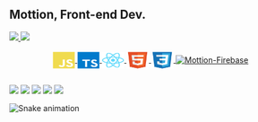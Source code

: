 ## Mottion, Front-end Dev.
<div align="center" style="display: flex">
  <a href="https://github.com/rafaballerini">
  <img height="180em" src="https://github-readme-stats.vercel.app/api?username=Mottion&show_icons=true&theme=midnight-purple&include_all_commits=true&count_private=true"/>
  <img height="180em" src="https://github-readme-stats.vercel.app/api/top-langs/?username=Mottion&layout=compact&langs_count=7&theme=midnight-purple"/>
</div>
<div style="display: inline_block" align="center"><br>
  <img align="center" alt="Mottion-Js" height="30" width="40" src="https://raw.githubusercontent.com/devicons/devicon/master/icons/javascript/javascript-plain.svg">
  <img align="center" alt="Mottion-Ts" height="30" width="40" src="https://raw.githubusercontent.com/devicons/devicon/master/icons/typescript/typescript-plain.svg">
  <img align="center" alt="Mottion-React" height="30" width="40" src="https://raw.githubusercontent.com/devicons/devicon/master/icons/react/react-original.svg">
  <img align="center" alt="Mottion-HTML" height="30" width="40" src="https://raw.githubusercontent.com/devicons/devicon/master/icons/html5/html5-original.svg">
  <img align="center" alt="Mottion-CSS" height="30" width="40" src="https://raw.githubusercontent.com/devicons/devicon/master/icons/css3/css3-original.svg">
  <img align="center" alt="Mottion-Firebase" height="30" width="40" src="https://cdn.jsdelivr.net/gh/devicons/devicon/icons/firebase/firebase-plain.svg">
</div>
  
  ##
 
<div> 
  <a href="https://www.instagram.com/motion_iv/" target="_blank"><img src="https://img.shields.io/badge/-Instagram-5c25d3?style=for-the-badge&logo=instagram&logoColor=white" target="_blank"></a>
 <a href="https://discord.gg/wagxzStdcR" target="_blank"><img src="https://img.shields.io/badge/Discord-5c25d3?style=for-the-badge&logo=discord&logoColor=white" target="_blank"></a> 
  <a href = "mailto:contatorafaballerini@gmail.com"><img src="https://img.shields.io/badge/-Gmail-5c25d3?style=for-the-badge&logo=gmail&logoColor=white" target="_blank"></a>
  <a href="https://www.linkedin.com/in/rafaella-ballerini-45875016a" target="_blank"><img src="https://img.shields.io/badge/-LinkedIn-5c25d3?style=for-the-badge&logo=linkedin&logoColor=white" target="_blank"></a>
  <a href="https://www.linkedin.com/in/rafaella-ballerini-45875016a" target="_blank"><img src="https://img.shields.io/badge/WhatsApp-5c25d3?style=for-the-badge&logo=whatsapp&logoColor=white" target="_blank"></a>
  
 
  ![Snake animation](https://github.com/Mottion/Mottion/blob/output/github-contribution-grid-snake.svg)
 
</div>
